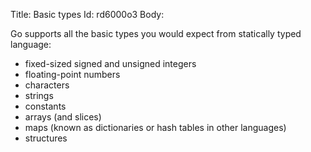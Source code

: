 Title: Basic types
Id: rd6000o3
Body:

Go supports all the basic types you would expect from statically typed language:
* fixed-sized signed and unsigned integers
* floating-point numbers
* characters
* strings
* constants
* arrays (and slices)
* maps (known as dictionaries or hash tables in other languages)
* structures
